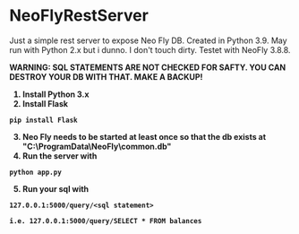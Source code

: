 # NeoFlyRestServer
Just a simple rest server to expose Neo Fly DB. Created in Python 3.9. May run with Python 2.x but i dunno. I don't touch dirty.
Testet with NeoFly 3.8.8.

<b>WARNING: SQL STATEMENTS ARE NOT CHECKED FOR SAFTY. YOU CAN DESTROY YOUR DB WITH THAT. MAKE A BACKUP!<b>

1. Install Python 3.x
2. Install Flask
```
pip install Flask
```
3. Neo Fly needs to be started at least once so that the db exists at "C:\ProgramData\NeoFly\common.db"
4. Run the server with
```
python app.py
```
5. Run your sql with
```
127.0.0.1:5000/query/<sql statement>

i.e. 127.0.0.1:5000/query/SELECT * FROM balances
```
